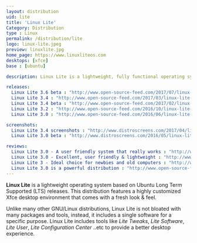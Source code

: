 ```yaml
---
layout: distribution
uid: lite
title: 'Linux Lite'
Category: Distribution
type : Linux
permalink: /distribution/lite
logo: linux-lite.jpeg
preview: linuxlite.jpg
home_page: https://www.linuxliteos.com
desktops: [xfce]
base : [ubuntu]

description: Linux Lite is a lightweight, fully functional operating system built on top of Ubuntu. It includes a good collection of applications to serve your day to day needs.

releases:
  Linux Lite 3.6 beta : "http://www.open-source-feed.com/2017/07/linux-lite-36-beta-announced-with.html"
  Linux Lite 3.4 : "http://www.open-source-feed.com/2017/03/linux-lite-34-released-with-easily.html"
  Linux Lite 3.4 beta : "http://www.open-source-feed.com/2017/02/linux-lite-34-beta-released-based-on.html"
  Linux Lite 3.2 : "http://www.open-source-feed.com/2016/10/linux-lite-32-released-includes.html"
  Linux Lite 3.0 : "http://www.open-source-feed.com/2016/06/linux-lite-30-final-released-with-new.html"

screenshots:
  Linux Lite 3.4 screenshots : "http://www.distroscreens.com/2017/04/linux-lite-34-screenshots.html"
  Linux Lite 3.0 beta : "http://www.distroscreens.com/2016/05/linux-lite-30-beta-screenshots.html"

reviews:
  Linux Lite 3.0 - A user friendly system that really works : "http://www.open-source-feed.com/2016/09/linux-lite-30-user-friendly-system-that.html"
  Linux Lite 3.0 - Excellent, user friendly & lightweight : "http://www.open-source-feed.com/2016/07/linux-lite-30-excellent-user-friendly.html"
  Linux Lite 3 - Ideal choice for newbies and old computers : "http://www.open-source-feed.com/2016/07/linux-lite-3-ideal-choice-for-newbies.html"
  Linux Lite 3.0 is a powerful distribution : "http://www.open-source-feed.com/2016/06/linux-lite-30-is-powerful-distribution.html"
---
```


**Linux Lite** is a lightweight operating system based on Ubuntu Long Term Supported (LTS) releases. This distribution features a highly customized Xfce desktop environment that comes with a fresh look & feel.

Unlike many other GNU/Linux distributions, Linux Lite is not bloated with many packages and tools, instead, it includes a single software for a specific purpose. Linux Lite includes tools like *Lite Tweaks*, *Lite Software*, *Lite User*, *Lite Configuration Center* ..etc to provide a better desktop experience.
